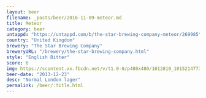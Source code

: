 ```yaml
---
layout: beer
filename: _posts/beer/2016-11-09-meteor.md
title: Meteor
category: beer
untappd: "https://untappd.com/b/the-star-brewing-company-meteor/269985"
country: "United Kingdom"
brewery: "The Star Brewing Company"
breweryURL: "/brewery/the-star-brewing-company.html"
style: "English Bitter"
score: 6
img: https://scontent.xx.fbcdn.net/v/t1.0-0/p480x480/1012810_10152147735373745_584437479_n.jpg?oh=6d26c238d6c6202221171668840c8ffc&oe=59361E3F
beer-date: "2013-12-23"
desc: "Normal London lager"
permalink: /beer/:title.html
---
```

